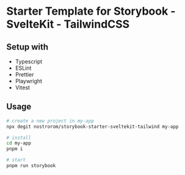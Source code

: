 # Starter Template for Storybook - SvelteKit - TailwindCSS

## Setup with

- Typescript
- ESLint
- Prettier
- Playwright
- Vitest

## Usage

```bash
# create a new project in my-app
npx degit nostrorom/storybook-starter-sveltekit-tailwind my-app

# install
cd my-app
pnpm i

# start
pnpm run storybook
```
